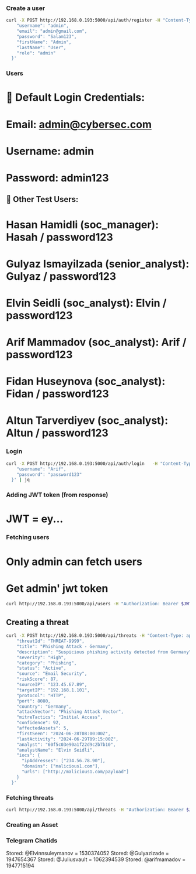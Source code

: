 ### Create a user
```bash
curl -X POST http://192.168.0.193:5000/api/auth/register -H "Content-Type: application/json"   -d '{
    "username": "admin",
    "email": "admin@gmail.com",
    "password": "Salam123",
    "firstName": "Admin",
    "lastName": "User",
    "role": "admin"
  }'
```
### Users
# 🔐 Default Login Credentials:
# Email: admin@cybersec.com
# Username: admin
# Password: admin123

## 👥 Other Test Users:
# Hasan Hamidli (soc_manager): Hasah / password123
# Gulyaz Ismayilzada (senior_analyst): Gulyaz / password123
# Elvin Seidli (soc_analyst): Elvin / password123
# Arif Mammadov (soc_analyst): Arif / password123
# Fidan Huseynova (soc_analyst): Fidan / password123
# Altun Tarverdiyev (soc_analyst): Altun / password123

### Login 
```bash
curl -X POST http://192.168.0.193:5000/api/auth/login   -H "Content-Type: application/json"   -d '{
    "username": "Arif",
    "password": "password123"
  }' | jq
```

### Adding JWT token (from response)
# JWT = ey... 

### Fetching users
# Only admin can fetch users
# Get admin' jwt token 

```bash
curl http://192.168.0.193:5000/api/users -H "Authorization: Bearer $JWT" | jq
```

## Creating a threat
```bash
curl -X POST http://192.168.0.193:5000/api/threats -H "Content-Type: application/json" -H "Authorization: Bearer $JWT"   -d '{
    "threatId": "THREAT-9999",
    "title": "Phishing Attack - Germany",
    "description": "Suspicious phishing activity detected from Germany",
    "severity": "High",
    "category": "Phishing",
    "status": "Active",
    "source": "Email Security",
    "riskScore": 87,
    "sourceIP": "123.45.67.89",
    "targetIP": "192.168.1.101",
    "protocol": "HTTP",
    "port": 8080,
    "country": "Germany",
    "attackVector": "Phishing Attack Vector",
    "mitreTactics": "Initial Access",
    "confidence": 92,
    "affectedAssets": 5,
    "firstSeen": "2024-06-28T08:00:00Z",
    "lastActivity": "2024-06-29T09:15:00Z",
    "analyst": "60f5c03e90a1f22d9c2b7b10",
    "analystName": "Elvin Seidli",
    "iocs": {
      "ipAddresses": ["234.56.78.90"],
      "domains": ["malicious1.com"],
      "urls": ["http://malicious1.com/payload"]
    }
  }'
```

### Fetching threats
```bash
curl http://192.168.0.193:5000/api/threats -H "Authorization: Bearer $JWT" | jq
```

### Creating an Asset


### Telegram Chatids
Stored: @Elvinnsuleymanov = 1530374052
Stored: @Gulyazizade = 1947654367
Stored: @Juliusvault = 1062394539
Stored: @arifmamadov = 1947715194

